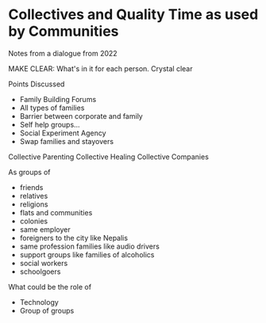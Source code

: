 # Collectives and Quality Time as used by Communities

Notes from a dialogue from 2022

MAKE CLEAR: What's in it for each person. Crystal clear

Points Discussed

* Family Building Forums
* All types of families
* Barrier between corporate and family
* Self help groups...
* Social Experiment Agency <!--neeya naana, spoke to kids about careers at lower schools-->
* Swap families and stayovers

Collective Parenting
Collective Healing
Collective Companies

As groups of

* friends
* relatives
* religions
* flats and communities
* colonies
* same employer
* foreigners to the city like Nepalis
* same profession families like audio drivers
* support groups like families of alcoholics
* social workers
* schoolgoers

What could be the role of

* Technology
* Group of groups

